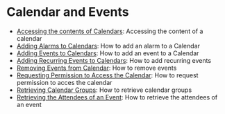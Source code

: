 # Calendar and Events

- [Accessing the contents of Calendars](#):	Accessing the content of a calendar
- [Adding Alarms to Calendars](#):	How to add an alarm to a Calendar
- [Adding Events to Calendars](#): How to add an event to a Calendar
- [Adding Recurring Events to Calendars](#): How to add recurring events
- [Removing Events from Calendar](#): How to remove events
- [Requesting Permission to Access the Calendar](#): How to request permission to acces the calendar
- [Retrieving Calendar Groups](#): How to retrieve calendar groups
- [Retrieving the Attendees of an Event](#): How to retrieve the attendees of an event
